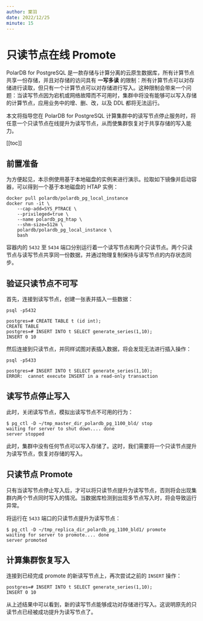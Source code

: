 ```yaml
---
author: 棠羽
date: 2022/12/25
minute: 15
---
```


# 只读节点在线 Promote

<ArticleInfo :frontmatter=$frontmatter></ArticleInfo>

PolarDB for PostgreSQL 是一款存储与计算分离的云原生数据库，所有计算节点共享一份存储，并且对存储的访问具有 **一写多读** 的限制：所有计算节点可以对存储进行读取，但只有一个计算节点可以对存储进行写入。这种限制会带来一个问题：当读写节点因为宕机或网络故障而不可用时，集群中将没有能够可以写入存储的计算节点，应用业务中的增、删、改，以及 DDL 都将无法运行。

本文将指导您在 PolarDB for PostgreSQL 计算集群中的读写节点停止服务时，将任意一个只读节点在线提升为读写节点，从而使集群恢复对于共享存储的写入能力。

[[toc]]

## 前置准备

为方便起见，本示例使用基于本地磁盘的实例来进行演示。拉取如下镜像并启动容器，可以得到一个基于本地磁盘的 HTAP 实例：

```shell:no-line-numbers
docker pull polardb/polardb_pg_local_instance
docker run -it \
    --cap-add=SYS_PTRACE \
    --privileged=true \
    --name polardb_pg_htap \
    --shm-size=512m \
    polardb/polardb_pg_local_instance \
    bash
```

容器内的 `5432` 至 `5434` 端口分别运行着一个读写节点和两个只读节点。两个只读节点与读写节点共享同一份数据，并通过物理复制保持与读写节点的内存状态同步。

## 验证只读节点不可写

首先，连接到读写节点，创建一张表并插入一些数据：

```shell:no-line-numbers
psql -p5432
```

```sql:no-line-numbers
postgres=# CREATE TABLE t (id int);
CREATE TABLE
postgres=# INSERT INTO t SELECT generate_series(1,10);
INSERT 0 10
```

然后连接到只读节点，并同样试图对表插入数据，将会发现无法进行插入操作：

```shell:no-line-numbers
psql -p5433
```

```sql:no-line-numbers
postgres=# INSERT INTO t SELECT generate_series(1,10);
ERROR:  cannot execute INSERT in a read-only transaction
```

## 读写节点停止写入

此时，关闭读写节点，模拟出读写节点不可用的行为：

```shell:no-line-numbers
$ pg_ctl -D ~/tmp_master_dir_polardb_pg_1100_bld/ stop
waiting for server to shut down.... done
server stopped
```

此时，集群中没有任何节点可以写入存储了。这时，我们需要将一个只读节点提升为读写节点，恢复对存储的写入。

## 只读节点 Promote

只有当读写节点停止写入后，才可以将只读节点提升为读写节点，否则将会出现集群内两个节点同时写入的情况。当数据库检测到出现多节点写入时，将会导致运行异常。

将运行在 `5433` 端口的只读节点提升为读写节点：

```shell:no-line-numbers
$ pg_ctl -D ~/tmp_replica_dir_polardb_pg_1100_bld1/ promote
waiting for server to promote.... done
server promoted
```

## 计算集群恢复写入

连接到已经完成 promote 的新读写节点上，再次尝试之前的 `INSERT` 操作：

```sql:no-line-numbers
postgres=# INSERT INTO t SELECT generate_series(1,10);
INSERT 0 10
```

从上述结果中可以看到，新的读写节点能够成功对存储进行写入。这说明原先的只读节点已经被成功提升为读写节点了。
